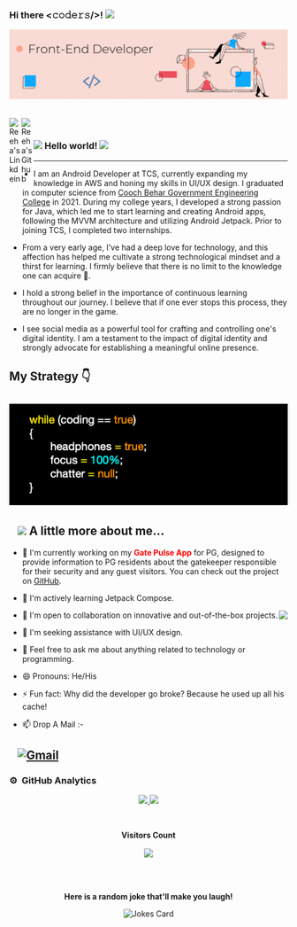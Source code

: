 ### Hi there <𝚌𝚘𝚍𝚎𝚛𝚜/>! <img src="https://github.com/TheDudeThatCode/TheDudeThatCode/blob/master/Assets/Hi.gif" width="29px">
![](https://github.com/Jarvis-byte/Jarvis-byte/blob/master/Card1.PNG)




<br />

<a href="https://www.linkedin.com/in/arka-mazumder/">
  <img align="left" alt="Reeha's Linkdein" width="22px" src="https://cdn.jsdelivr.net/npm/simple-icons@v3/icons/linkedin.svg" />
</a>
<a href="https://github.com/Jarvis-byte">
  <img align="left" alt="Reeha's Github" width="22px" src="https://cdn.jsdelivr.net/npm/simple-icons@v3/icons/github.svg" />
</a>


<br />

### <img src="https://github.com/rajput2107/rajput2107/blob/master/Assets/Hi.gif" width="29px"> Hello world!&nbsp;<img src="https://github.com/rajput2107/rajput2107/blob/master/Assets/Earth.gif" width="24px">
  ---
 - I am an Android Developer at TCS, currently expanding my knowledge in AWS and honing my skills in UI/UX design. I graduated in computer science from [Cooch Behar Government Engineering College](http://cgec.org.in/index.php) in 2021. During my college years, I developed a strong passion for Java, which led me to start learning and creating Android apps, following the MVVM architecture and utilizing Android Jetpack. Prior to joining TCS, I completed two internships.

 - From a very early age, I've had a deep love for technology, and this affection has helped me cultivate a strong technological mindset and a thirst for learning. I firmly believe that there is no limit to the knowledge one can acquire 🧠.

 - I hold a strong belief in the importance of continuous learning throughout our journey. I believe that if one ever stops this process, they are no longer in the game.

 - I see social media as a powerful tool for crafting and controlling one's digital identity. I am a testament to the impact of digital identity and strongly advocate for establishing a meaningful online presence.

## My Strategy 👇
![Strategy](https://github.com/Jarvis-byte/Jarvis-byte/blob/master/strategy.png)
---
## &nbsp; &nbsp;<img src="https://media.giphy.com/media/VgCDAzcKvsR6OM0uWg/giphy.gif" width="50"> **A little more about me...**  

- 🔭 I'm currently working on my <span style="color: red">**Gate Pulse App**</span> for PG, designed to provide information to PG residents about the gatekeeper responsible for their security and any guest visitors. You can check out the project on [GitHub](https://github.com/Jarvis-byte/Gate-Pulse).
- 🌱 I'm actively learning Jetpack Compose.
- 👯 I'm open to collaboration on innovative and out-of-the-box projects. <img align="right" src="https://github.com/rajput2107/rajput2107/blob/master/Assets/Developer.gif"/>
- 🤔 I'm seeking assistance with UI/UX design.
- 💬 Feel free to ask me about anything related to technology or programming.
- 😄 Pronouns: He/His
- ⚡ Fun fact: Why did the developer go broke? Because he used up all his cache!

 - :mailbox: Drop A Mail :-

## &nbsp; &nbsp;[![Gmail](https://img.shields.io/badge/-GMAIL-D14836?style=for-the-badge&logo=gmail&logoColor=white)](mailto:arkamazumder0@gmail.com)

### ⚙️ &nbsp;GitHub Analytics
<p align="center">
<a href="https://github.com/Jarvis-byte">
  <img height="180em" src="https://github-readme-stats-eight-theta.vercel.app/api?username=Jarvis-byte&show_icons=true&theme=algolia&include_all_commits=true&count_private=true"/>
  <img height="180em" src="https://github-readme-stats-eight-theta.vercel.app/api/top-langs/?username=Jarvis-byte&&layout=compact&langs_count=8&theme=algolia"/>
</a>
</p>

<div align="center">
<br><p align="centre"><b>Visitors Count</b></p>  
<p align="center"><img align="center" src="https://profile-counter.glitch.me/{Cyebukayire}/count.svg" /></p> 
<br></div>



<!-- START NEW SECTION -->
<div align="center">
 <br>
 <p align="centre"><b> Here is a random joke that'll make you laugh!</b></p>
 
 
![Jokes Card](https://readme-jokes.vercel.app/api)
 
<br>
</div>
